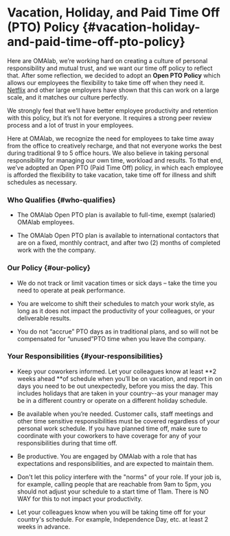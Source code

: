 # Vacation, Holiday, and Paid Time Off \(PTO\) Policy {#vacation-holiday-and-paid-time-off-pto-policy}

Here are OMAlab, we’re working hard on creating a culture of personal responsibility and mutual trust, and we want our time off policy to reflect that. After some reflection, we decided to adopt an **Open PTO Policy** which allows our employees the flexibility to take time off when they need it. [Netflix](http://www.netflix.com/) and other large employers have shown that this can work on a large scale, and it matches our culture perfectly.

We strongly feel that we’ll have better employee productivity and retention with this policy, but it’s not for everyone. It requires a strong peer review process and a lot of trust in your employees.

Here at OMAlab, we recognize the need for employees to take time away from the office to creatively recharge, and that not everyone works the best during traditional 9 to 5 office hours. We also believe in taking personal responsibility for managing our own time, workload and results. To that end, we’ve adopted an Open PTO \(Paid Time Off\) policy, in which each employee is afforded the flexibility to take vacation, take time off for illness and shift schedules as necessary.

### **Who Qualifies** {#who-qualifies}

* The OMAlab Open PTO plan is available to full-time, exempt \(salaried\) OMAlab employees.

* The OMAlab Open PTO plan is available to international contactors that are on a fixed, monthly contract, and after two \(2\) months of completed work with the the company.

### **Our Policy** {#our-policy}

* We do not track or limit vacation times or sick days – take the time you need to operate at peak performance.

* You are welcome to shift their schedules to match your work style, as long as it does not impact the productivity of your colleagues, or your deliverable results.

* You do not “accrue” PTO days as in traditional plans, and so will not be compensated for “unused”PTO time when you leave the company.

### **Your Responsibilities** {#your-responsibilities}

* Keep your coworkers informed. Let your colleagues know at least **2 weeks ahead **of schedule when you’ll be on vacation, and report in on days you need to be out unexpectedly, before you miss the day. This includes holidays that are taken in your country--as your manager may be in a different country or operate on a different holiday schedule.

* Be available when you’re needed. Customer calls, staff meetings and other time sensitive responsibilities must be covered regardless of your personal work schedule. If you have planned time off, make sure to coordinate with your coworkers to have coverage for any of your responsibilities during that time off.

* Be productive. You are engaged by OMAlab with a role that has expectations and responsibilities, and are expected to maintain them.

* Don't let this policy interfere with the "norms" of your role. If your job is, for example, calling people that are reachable from 9am to 5pm, you should not adjust your schedule to a start time of 11am. There is NO WAY for this to not impact your productivity.

* Let your colleagues know when you will be taking time off for your country's schedule. For example, Independence Day, etc. at least 2 weeks in advance.



